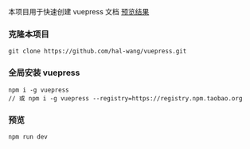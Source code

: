 本项目用于快速创建 vuepress 文档
[预览结果](https://hal-wang.github.io/vuepress_pages/)

### 克隆本项目

```
git clone https://github.com/hal-wang/vuepress.git
```

### 全局安装 vuepress

```shell
npm i -g vuepress
// 或 npm i -g vuepress --registry=https://registry.npm.taobao.org
```

### 预览

```shell
npm run dev
```
